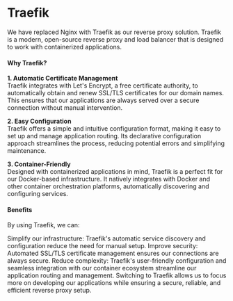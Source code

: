 # Traefik

We have replaced Nginx with Traefik as our reverse proxy solution. Traefik is a modern, open-source reverse proxy and load balancer that is designed to work with containerized applications.

#### Why Traefik?

**1. Automatic Certificate Management**\
Traefik integrates with Let's Encrypt, a free certificate authority, to automatically obtain and renew SSL/TLS certificates for our domain names. This ensures that our applications are always served over a secure connection without manual intervention.

**2. Easy Configuration**\
Traefik offers a simple and intuitive configuration format, making it easy to set up and manage application routing. Its declarative configuration approach streamlines the process, reducing potential errors and simplifying maintenance.

**3. Container-Friendly**\
Designed with containerized applications in mind, Traefik is a perfect fit for our Docker-based infrastructure. It natively integrates with Docker and other container orchestration platforms, automatically discovering and configuring services.

#### Benefits

By using Traefik, we can:

Simplify our infrastructure: Traefik's automatic service discovery and configuration reduce the need for manual setup.
Improve security: Automated SSL/TLS certificate management ensures our connections are always secure.
Reduce complexity: Traefik's user-friendly configuration and seamless integration with our container ecosystem streamline our application routing and management.
Switching to Traefik allows us to focus more on developing our applications while ensuring a secure, reliable, and efficient reverse proxy setup.
